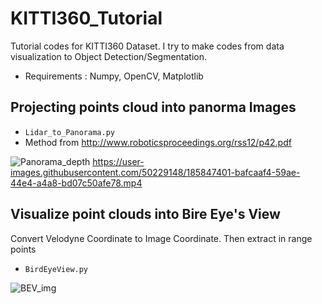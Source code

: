 # KITTI360_Tutorial
Tutorial codes for KITTI360 Dataset.
I try to make codes from data visualization to Object Detection/Segmentation.

- Requirements : Numpy, OpenCV, Matplotlib 

## Projecting points cloud into panorma Images
- ```Lidar_to_Panorama.py```
- Method from http://www.roboticsproceedings.org/rss12/p42.pdf

![Panorama_depth](https://user-images.githubusercontent.com/50229148/185834774-a1427154-3d37-44db-ae61-26046d0b8d51.png)
https://user-images.githubusercontent.com/50229148/185847401-bafcaaf4-59ae-44e4-a4a8-bd07c50afe78.mp4

## Visualize point clouds into Bire Eye's View
Convert Velodyne Coordinate to Image Coordinate. Then extract in range points
- ```BirdEyeView.py```




![BEV_img](https://user-images.githubusercontent.com/50229148/185840096-7e4edc61-1e6a-469e-bcfd-4759f34eb1d2.png)
